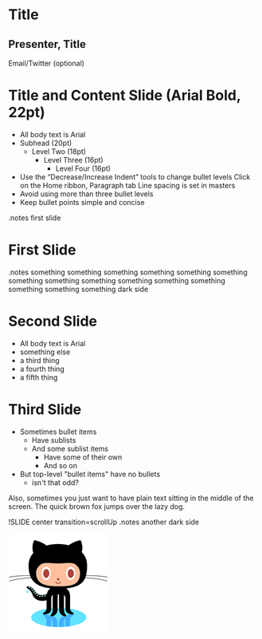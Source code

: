 <!SLIDE cover>

# Title #

## Presenter, Title ##
Email/Twitter (optional)


<!SLIDE bullets>

# Title and Content Slide (Arial Bold, 22pt) #

* All body text is Arial
* Subhead (20pt)
	* Level Two (18pt)
		* Level Three (16pt)
			* Level Four (16pt)
* Use the “Decrease/Increase Indent” tools to change bullet levels
Click on the Home ribbon, Paragraph tab
Line spacing is set in masters
* Avoid using more than three bullet levels
* Keep bullet points simple and concise



<!SLIDE title-slide>
.notes first slide

# First Slide #

<!SLIDE bullets incremental transition=fade>
.notes something something something something something something something something something something something something something something something dark side

# Second Slide #

* All body text is Arial
* something else
* a third thing
* a fourth thing
* a fifth thing

<!SLIDE bullets>
# Third Slide

* Sometimes bullet items
  * Have sublists
  * And some sublist items
    * Have some of their own
    * And so on
* But top-level "bullet items" have no bullets
  * isn't that odd?

Also, sometimes you just want to have plain text sitting in the middle
of the screen. The quick brown fox jumps over the lazy dog.

!SLIDE center transition=scrollUp
.notes another dark side

![octocat](octocat.png)
